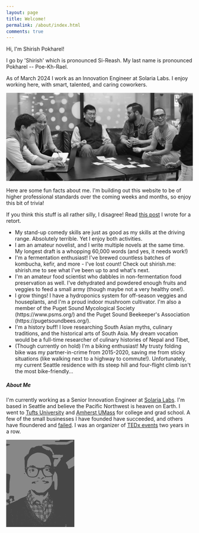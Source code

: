 ```yaml
---
layout: page
title: Welcome!
permalink: /about/index.html
comments: true
---
```


<div class="row justify-content-between">
<div class="col-md-8 pr-5">

<p>Hi, I'm Shirish Pokharel!</p>

<p>I go by 'Shirish' which is pronounced Si-Reash. My last name is pronounced Pokharel -- Poe-Kh-Rael.</p>

<p>As of March 2024 I work as an Innovation Engineer at Solaria Labs. I enjoy working here, with smart, talented, and caring coworkers.</p>

<a href="assets/images/bg-joinTeam.jpg"><p class="mb-5"><img class="shadow-lg" alt="Image of a group of employees collaborating. I'm the man in yellow T-shirt." src="assets/images/team-small.jpg"></p></a>

<p> Here are some fun facts about me. I'm building out this website to be of higher professional standards over the coming weeks and months, so enjoy this bit of trivia! </p> If you think this stuff is all rather silly, I disagree! Read <a href="https://www.shirish.me/diverse-hobbies">this post</a> I wrote for a retort.
<ul>
<li>My stand-up comedy skills are just as good as my skills at the driving range. Absolutely terrible. Yet I enjoy both activities.</li>
<li>I am an amateur novelist, and I write multiple novels at the same time. My longest draft is a whopping 60,000 words (and yes, it needs work!)</li>
<li>I'm a fermentation enthusiast! I've brewed countless batches of kombucha, kefir, and more - I've lost count! Check out shirish.me: shirish.me to see what I've been up to and what's next.</li>
<li>I'm an amateur food scientist who dabbles in non-fermentation food preservation as well. I've dehydrated and powdered enough fruits and veggies to feed a small army (though maybe not a very healthy one!).</li>
<li>I grow things! I have a hydroponics system for off-season veggies and houseplants, and I'm a proud indoor mushroom cultivator. I'm also a member of the Puget Sound Mycological Society (https://www.psms.org/) and the Puget Sound Beekeeper's Association (https://pugetsoundbees.org/).</li>
<li>I'm a history buff! I love researching South Asian myths, culinary traditions, and the historical arts of South Asia. My dream vocation would be a full-time researcher of culinary histories of Nepal and Tibet,</li>
<li>(Though currently on hold) I'm a biking enthusiast! My trusty folding bike was my partner-in-crime from 2015-2020, saving me from sticky situations (like walking next to a highway to commute!). Unfortunately, my current Seattle residence with its steep hill and four-flight climb isn't the most bike-friendly...</li>
</ul>
</div>

<div class="col-md-4">

<div class="sticky-top sticky-top-80">
<h5>About Me</h5>

<p> I'm currently working as a Senior Innovation Engineer at  <a target="_blank" href="https://www.solarialabs.com">Solaria Labs</a>. I'm based in Seattle and believe the Pacific Northwest is heaven on Earth. I went to <a target="_blank" href="https://www.tufts.edu">Tufts University</a> and <a target="_blank" href="https://www.cics.umass.edu">Amherst UMass</a> for college and grad school. A few of the small businesses I have founded have succeeded, and others have floundered and <a target="_blank" href="https://www.shirish.me/failed-projects">failed</a>. I was an organizer of <a target="_blank" href="https://www.ted.com/tedx/events/6545">TEDx events</a> two years in a row.</p>

<div class="container">
<div class="row justify-content-md-center">
<div class="w-90 p-3">
<p class="mb-5"><img class="shadow-lg" alt="Image of the man described above." src="assets/images/profile/small.png" id="homepage-image"></p>
</div>
</div>
</div>
</div>
</div>
</div>
